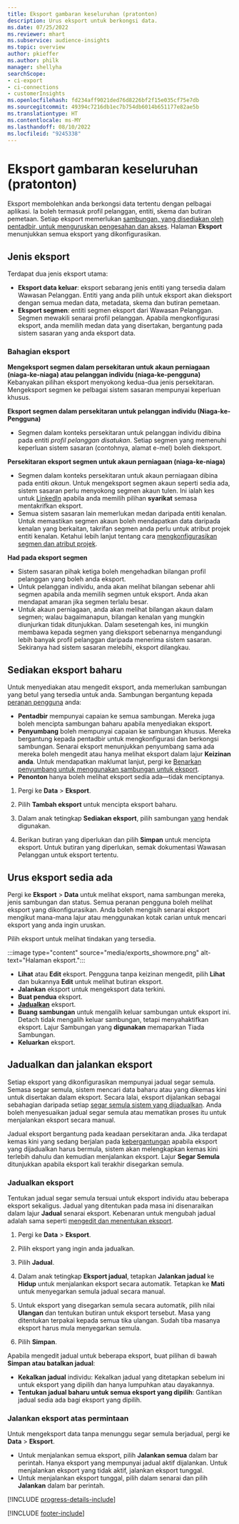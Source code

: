 ```yaml
---
title: Eksport gambaran keseluruhan (pratonton)
description: Urus eksport untuk berkongsi data.
ms.date: 07/25/2022
ms.reviewer: mhart
ms.subservice: audience-insights
ms.topic: overview
author: pkieffer
ms.author: philk
manager: shellyha
searchScope:
- ci-export
- ci-connections
- customerInsights
ms.openlocfilehash: fd234aff9021ded76d8226bf2f15e035cf75e7db
ms.sourcegitcommit: 49394c7216db1ec7b754db6014b651177e82ae5b
ms.translationtype: HT
ms.contentlocale: ms-MY
ms.lasthandoff: 08/10/2022
ms.locfileid: "9245338"
---
```

# <a name="exports-preview-overview"></a>Eksport gambaran keseluruhan (pratonton)

 Eksport membolehkan anda berkongsi data tertentu dengan pelbagai aplikasi. Ia boleh termasuk profil pelanggan, entiti, skema dan butiran pemetaan. Setiap eksport memerlukan [sambungan, yang disediakan oleh pentadbir, untuk menguruskan pengesahan dan akses](connections.md). Halaman **Eksport** menunjukkan semua eksport yang dikonfigurasikan.

## <a name="export-types"></a>Jenis eksport

Terdapat dua jenis eksport utama:  

- **Eksport data keluar**: eksport sebarang jenis entiti yang tersedia dalam Wawasan Pelanggan. Entiti yang anda pilih untuk eksport akan dieksport dengan semua medan data, metadata, skema dan butiran pemetaan.
- **Eksport segmen**: entiti segmen eksport dari Wawasan Pelanggan. Segmen mewakili senarai profil pelanggan. Apabila mengkonfigurasi eksport, anda memilih medan data yang disertakan, bergantung pada sistem sasaran yang anda eksport data.

### <a name="export-segments"></a>Bahagian eksport

**Mengeksport segmen dalam persekitaran untuk akaun perniagaan (niaga-ke-niaga) atau pelanggan individu (niaga-ke-pengguna)**  
Kebanyakan pilihan eksport menyokong kedua-dua jenis persekitaran. Mengeksport segmen ke pelbagai sistem sasaran mempunyai keperluan khusus. 

**Eksport segmen dalam persekitaran untuk pelanggan individu (Niaga-ke-Pengguna)**  
- Segmen dalam konteks persekitaran untuk pelanggan individu dibina pada entiti *profil pelanggan disatukan*. Setiap segmen yang memenuhi keperluan sistem sasaran (contohnya, alamat e-mel) boleh dieksport.

**Persekitaran eksport segmen untuk akaun perniagaan (niaga-ke-niaga)**  
- Segmen dalam konteks persekitaran untuk akaun perniagaan dibina pada entiti *akaun*. Untuk mengeksport segmen akaun seperti sedia ada, sistem sasaran perlu menyokong segmen akaun tulen. Ini ialah kes untuk [LinkedIn](export-linkedin-ads.md) apabila anda memilih pilihan **syarikat** semasa mentakrifkan eksport.
- Semua sistem sasaran lain memerlukan medan daripada entiti kenalan. Untuk memastikan segmen akaun boleh mendapatkan data daripada kenalan yang berkaitan, takrifan segmen anda perlu untuk atribut projek entiti kenalan. Ketahui lebih lanjut tentang cara [mengkonfigurasikan segmen dan atribut projek](segment-builder.md).

**Had pada eksport segmen**  
- Sistem sasaran pihak ketiga boleh mengehadkan bilangan profil pelanggan yang boleh anda eksport. 
- Untuk pelanggan individu, anda akan melihat bilangan sebenar ahli segmen apabila anda memilih segmen untuk eksport. Anda akan mendapat amaran jika segmen terlalu besar. 
- Untuk akaun perniagaan, anda akan melihat bilangan akaun dalam segmen; walau bagaimanapun, bilangan kenalan yang mungkin diunjurkan tidak ditunjukkan. Dalam sesetengah kes, ini mungkin membawa kepada segmen yang dieksport sebenarnya mengandungi lebih banyak profil pelanggan daripada menerima sistem sasaran. Sekiranya had sistem sasaran melebihi, eksport dilangkau.

## <a name="set-up-a-new-export"></a>Sediakan eksport baharu

Untuk menyediakan atau mengedit eksport, anda memerlukan sambungan yang betul yang tersedia untuk anda. Sambungan bergantung kepada [peranan pengguna](permissions.md) anda:
- **Pentadbir** mempunyai capaian ke semua sambungan. Mereka juga boleh mencipta sambungan baharu apabila menyediakan eksport.
- **Penyumbang** boleh mempunyai capaian ke sambungan khusus. Mereka bergantung kepada pentadbir untuk mengkonfigurasi dan berkongsi sambungan. Senarai eksport menunjukkan penyumbang sama ada mereka boleh mengedit atau hanya melihat eksport dalam lajur **Keizinan anda**. Untuk mendapatkan maklumat lanjut, pergi ke [Benarkan penyumbang untuk menggunakan sambungan untuk eksport](connections.md#allow-contributors-to-use-a-connection-for-exports).
- **Penonton** hanya boleh melihat eksport sedia ada—tidak menciptanya.

1. Pergi ke **Data** > **Eksport**.

1. Pilih **Tambah eksport** untuk mencipta eksport baharu.

1. Dalam anak tetingkap **Sediakan eksport**, pilih sambungan [yang](connections.md) hendak digunakan.

1. Berikan butiran yang diperlukan dan pilih **Simpan** untuk mencipta eksport. Untuk butiran yang diperlukan, semak dokumentasi Wawasan Pelanggan untuk eksport tertentu.

## <a name="manage-existing-exports"></a>Urus eksport sedia ada

Pergi ke **Eksport** > **Data** untuk melihat eksport, nama sambungan mereka, jenis sambungan dan status. Semua peranan pengguna boleh melihat eksport yang dikonfigurasikan. Anda boleh mengisih senarai eksport mengikut mana-mana lajur atau menggunakan kotak carian untuk mencari eksport yang anda ingin uruskan.

Pilih eksport untuk melihat tindakan yang tersedia.

:::image type="content" source="media/exports_showmore.png" alt-text="Halaman eksport.":::

- **Lihat** atau **Edit** eksport. Pengguna tanpa keizinan mengedit, pilih **Lihat** dan bukannya **Edit** untuk melihat butiran eksport.
- **Jalankan** eksport untuk mengeksport data terkini.
- **Buat pendua** eksport.
- **[Jadualkan](#schedule-and-run-exports)** eksport.
- **Buang sambungan** untuk mengalih keluar sambungan untuk eksport ini. Detach tidak mengalih keluar sambungan, tetapi menyahaktifkan eksport. Lajur Sambungan yang **digunakan** memaparkan Tiada Sambungan.
- **Keluarkan** eksport.

## <a name="schedule-and-run-exports"></a>Jadualkan dan jalankan eksport

Setiap eksport yang dikonfigurasikan mempunyai jadual segar semula. Semasa segar semula, sistem mencari data baharu atau yang dikemas kini untuk disertakan dalam eksport. Secara lalai, eksport dijalankan sebagai sebahagian daripada setiap [segar semula sistem yang dijadualkan](schedule-refresh.md). Anda boleh menyesuaikan jadual segar semula atau mematikan proses itu untuk menjalankan eksport secara manual.

Jadual eksport bergantung pada keadaan persekitaran anda. Jika terdapat kemas kini yang sedang berjalan pada [kebergantungan](system.md#refresh-processes) apabila eksport yang dijadualkan harus bermula, sistem akan melengkapkan kemas kini terlebih dahulu dan kemudian menjalankan eksport. Lajur **Segar Semula** ditunjukkan apabila eksport kali terakhir disegarkan semula.

### <a name="schedule-exports"></a>Jadualkan eksport

Tentukan jadual segar semula tersuai untuk eksport individu atau beberapa eksport sekaligus. Jadual yang ditentukan pada masa ini disenaraikan dalam lajur **Jadual** senarai eksport. Kebenaran untuk mengubah jadual adalah sama seperti [mengedit dan menentukan eksport](export-destinations.md#set-up-a-new-export).

1. Pergi ke **Data** > **Eksport**.

1. Pilih eksport yang ingin anda jadualkan.

1. Pilih **Jadual**.

1. Dalam anak tetingkap **Eksport jadual**, tetapkan **Jalankan jadual** ke **Hidup** untuk menjalankan eksport secara automatik. Tetapkan ke **Mati** untuk menyegarkan semula jadual secara manual.

1. Untuk eksport yang disegarkan semula secara automatik, pilih nilai **Ulangan** dan tentukan butiran untuk eksport tersebut. Masa yang ditentukan terpakai kepada semua tika ulangan. Sudah tiba masanya eksport harus mula menyegarkan semula.

1. Pilih **Simpan**.

Apabila mengedit jadual untuk beberapa eksport, buat pilihan di bawah **Simpan atau batalkan jadual**:

- **Kekalkan jadual** individu: Kekalkan jadual yang ditetapkan sebelum ini untuk eksport yang dipilih dan hanya lumpuhkan atau dayakannya.
- **Tentukan jadual baharu untuk semua eksport yang dipilih**: Gantikan jadual sedia ada bagi eksport yang dipilih.

### <a name="run-exports-on-demand"></a>Jalankan eksport atas permintaan

Untuk mengeksport data tanpa menunggu segar semula berjadual, pergi ke **Data** > **Eksport**.

- Untuk menjalankan semua eksport, pilih **Jalankan semua** dalam bar perintah. Hanya eksport yang mempunyai jadual aktif dijalankan. Untuk menjalankan eksport yang tidak aktif, jalankan eksport tunggal.
- Untuk menjalankan eksport tunggal, pilih dalam senarai dan pilih **Jalankan** dalam bar perintah.

[!INCLUDE [progress-details-include](includes/progress-details-pane.md)]


[!INCLUDE [footer-include](includes/footer-banner.md)]
